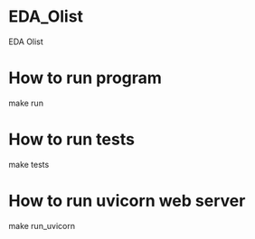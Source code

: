 # EDA_Olist
EDA Olist

# How to run program
make run

# How to run tests
make tests

# How to run uvicorn web server
make run_uvicorn
